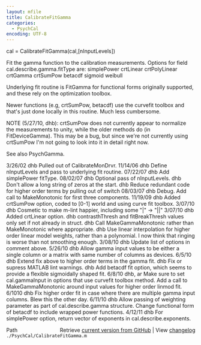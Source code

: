 ```yaml
---
layout: mfile
title: CalibrateFitGamma
categories:
  - PsychCal
encoding: UTF-8
---
```


cal = CalibrateFitGamma(cal,[nInputLevels])

Fit the gamma function to the calibration measurements.  Options for field
cal.describe.gamma.fitType are:
   simplePower
   crtLinear
   crtPolyLinear
   crtGamma
   crtSumPow
   betacdf
   sigmoid
   weibull

Underlying fit routine is FitGamma for functional forms originally supported,
and these rely on the optimization toolbox.

Newer functions (e.g, crtSumPow, betacdf) use the curvefit toolbox and that's just
done locally in this routine.  Much less cumbersome.

NOTE (5/27/10, dhb): crtSumPow does not currently appear to normalize the
measurements to unity, while the older methods do (in FitDeviceGamma).
This may be a bug, but since we're not currently using crtSumPow I'm not
going to look into it in detail right now.

See also PsychGamma.

3/26/02  dhb  Pulled out of CalibrateMonDrvr.
11/14/06 dhb  Define nInputLevels and pass to underlying fit routine.
07/22/07 dhb  Add simplePower fitType.
08/02/07 dhb  Optional pass of nInputLevels.
         dhb  Don't allow a long string of zeros at the start.
         dhb  Reduce redundant code for higher order terms by pulling out of switch
08/03/07 dhb  Debug.  Add call to MakeMonotonic for first three components.
11/19/09 dhb  Added crtSumPow option, coded to [0-1] world and using curve fit toolbox.
3/07/10  dhb  Cosmetic to make m-lint happier, including some "|" -> "||"
3/07/10  dhb  Added crtLinear option.
         dhb  contrasthThresh and fitBreakThresh values only set if not already in struct.
         dhb  Call MakeGammaMonotonic rather than MakeMonotonic where appropriate.
         dhb  Use linear interpolation for higher order linear model weights, rather than
              a polynomial.  I now think that ringing is worse than not smoothing enough.
3/08/10  dhb  Update list of options in comment above.
5/26/10  dhb  Allow gamma input values to be either a single column or a matrix with same number of columns as devices.
6/5/10   dhb  Extend fix above to higher order terms in the gamma fit.
         dhb  Fix or supress MATLAB lint warnings.
         dhb  Add betacdf fit option, which seems to provide a flexible sigmoidally shaped fit.
6/8/10   dhb, ar Make sure to set cal.gammaInput in options that use curvefit toolbox method.
              Add a call to MakeGammaMonotonic around input values for higher order linmod fit.
6/1010   dhb  Fix higher order fit in case where there are multiple gamma input columns.  Blew this the other day.
6/11/10  dhb  Allow passing of weighting parameter as part of cal.describe.gamma structure.  Change functional form of betacdf
              to include wrapped power functions.
4/12/11  dhb  For simplePower option, return vector of exponents in cal.describe.exponents.


<div class="code_header" style="text-align:right;">
  <span style="float:left;">Path&nbsp;&nbsp;</span> <span class="counter">Retrieve <a href=
  "https://raw.github.com/Psychtoolbox-3/Psychtoolbox-3/beta/./PsychCal/CalibrateFitGamma.m">current version from GitHub</a> | View <a href=
  "https://github.com/Psychtoolbox-3/Psychtoolbox-3/commits/beta/./PsychCal/CalibrateFitGamma.m">changelog</a></span>
</div>
<div class="code">
  <code>./PsychCal/CalibrateFitGamma.m</code>
</div>
